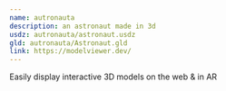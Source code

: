 ```yaml
---
name: autronauta
description: an astronaut made in 3d
usdz: autronauta/astronaut.usdz
gld: autronauta/Astronaut.gld
link: https://modelviewer.dev/
---
```

Easily display interactive 3D models on the web & in AR
